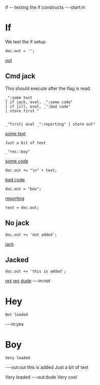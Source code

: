 if -- testing the if constructs
---start:in
# If 

We test the if setup

    doc.out = '';

[](# "eval:")

[out](#out "save:")

## Cmd jack

This should execute after the flag is read

    _":some text  
    | if jack, eval, _":some code" 
    | if jill, eval, _":bad code"
    | store first "
    

    _"first| eval _":reporting" | store out"

[some text]()

    Just a bit of text

    _"res::boy"
    


[some code]()
    
    doc.out += "\n" + text;
    

[bad code]()

    doc.out = "boo";

[reporting]() 

    text = doc.out;

## No jack

    doc.out += 'not added';

[](# "if: jack; eval:")


[jack](# "flag:")


## Jacked

    doc.out += 'this is added';


[](# "if: jack; eval:")

[res](yes "if: jack; load:")
[res](not "if: jill; load:")
[dude](res::boy "if: jack; save:| sub loaded, cool")
---in:not
# Hey

    Not loaded
---in:yes
# Boy

    Very loaded

---out:out
this is added
Just a bit of text

Very loaded
---out:dude
Very cool


